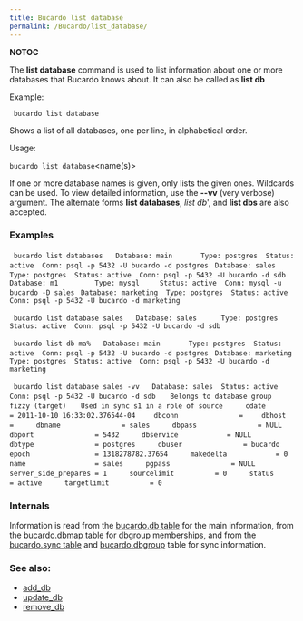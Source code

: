 ```yaml
---
title: Bucardo list database
permalink: /Bucardo/list_database/
---
```


__NOTOC__

The **list database** command is used to list information about one or more databases that Bucardo knows about. It can also be called as **list db**

Example:

` bucardo list database`

Shows a list of all databases, one per line, in alphabetical order.

Usage:

` bucardo list database `<name(s)>

If one or more database names is given, only lists the given ones. Wildcards can be used. To view detailed information, use the **--vv** (very verbose) argument. The alternate forms **list databases**, *list db*', and **list dbs** are also accepted.

### Examples

` bucardo list databases`
` `
` Database: main       Type: postgres  Status: active  Conn: psql -p 5432 -U bucardo -d postgres`
` Database: sales      Type: postgres  Status: active  Conn: psql -p 5432 -U bucardo -d sdb`
` Database: m1         Type: mysql     Status: active  Conn: mysql -u bucardo -D sales`
` Database: marketing  Type: postgres  Status: active  Conn: psql -p 5432 -U bucardo -d marketing`

` bucardo list database sales`
` `
` Database: sales      Type: postgres  Status: active  Conn: psql -p 5432 -U bucardo -d sdb`

` bucardo list db ma%`
` `
` Database: main       Type: postgres  Status: active  Conn: psql -p 5432 -U bucardo -d postgres`
` Database: marketing  Type: postgres  Status: active  Conn: psql -p 5432 -U bucardo -d marketing`

` bucardo list database sales -vv`
` `
` Database: sales  Status: active  Conn: psql -p 5432 -U bucardo -d sdb`
`   Belongs to database group fizzy (target)`
`   Used in sync s1 in a role of source`
`     cdate                = 2011-10-10 16:33:02.376544-04`
`     dbconn               = `
`     dbhost               = `
`     dbname               = sales`
`     dbpass               = NULL`
`     dbport               = 5432`
`     dbservice            = NULL`
`     dbtype               = postgres`
`     dbuser               = bucardo`
`     epoch                = 1318278782.37654`
`     makedelta            = 0`
`     name                 = sales`
`     pgpass               = NULL`
`     server_side_prepares = 1`
`     sourcelimit          = 0`
`     status               = active`
`     targetlimit          = 0`

### Internals

Information is read from the [bucardo.db table](/bucardo.db_table "wikilink") for the main information, from the [bucardo.dbmap table](/bucardo.dbmap_table "wikilink") for dbgroup memberships, and from the [bucardo.sync table](/bucardo.sync_table "wikilink") and [bucardo.dbgroup](/bucardo.dbgroup "wikilink") table for sync information.

### See also:

-   [add_db](/Bucardo/add_db "wikilink")
-   [update_db](/Bucardo/update_db "wikilink")
-   [remove_db](/Bucardo/remove_db "wikilink")
